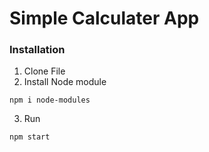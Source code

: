 # Simple Calculater App

### Installation 

1. Clone File
2. Install Node module
```
npm i node-modules
 ```
 3. Run
```
npm start
 ```
